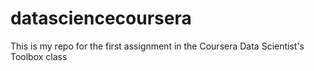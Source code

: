 datasciencecoursera
===================

This is my repo for the first assignment in the Coursera Data Scientist's Toolbox class
